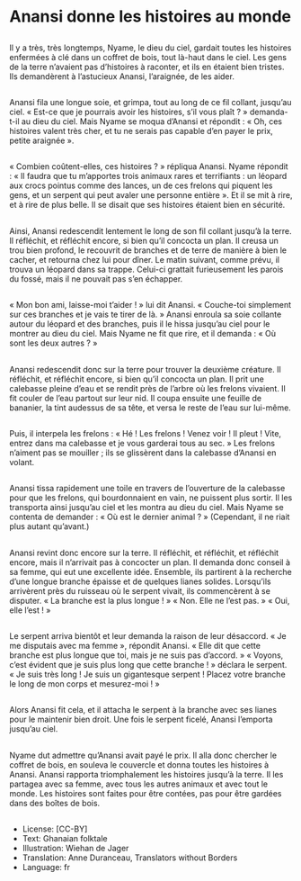 # Anansi donne les histoires au monde

##
Il y a très, très longtemps, Nyame,
le dieu du ciel, gardait toutes les
histoires enfermées à clé dans un
coffret de bois, tout là-haut dans le
ciel.
Les gens de la terre n’avaient pas
d’histoires à raconter, et ils en
étaient bien tristes.
Ils demandèrent à l’astucieux
Anansi, l’araignée, de les aider.

##
Anansi fila une longue soie, et
grimpa, tout au long de ce fil
collant, jusqu’au ciel.
« Est-ce que je pourrais avoir les
histoires, s’il vous plaît ? »
demanda-t-il au dieu du ciel.
Mais Nyame se moqua d’Anansi et
répondit : « Oh, ces histoires valent
très cher, et tu ne serais pas
capable d’en payer le prix, petite
araignée ».

##
« Combien coûtent-elles, ces
histoires ? » répliqua Anansi.
Nyame répondit : « Il faudra que tu
m’apportes trois animaux rares et
terrifiants : un léopard aux crocs
pointus comme des lances, un de
ces frelons qui piquent les gens, et
un serpent qui peut avaler une
personne entière ».
Et il se mit à rire, et à rire de plus
belle. Il se disait que ses histoires
étaient bien en sécurité.

##
Ainsi, Anansi redescendit lentement le long de son fil
collant jusqu’à la terre. Il réfléchit, et réfléchit
encore, si bien qu’il concocta un plan.
Il creusa un trou bien profond, le recouvrit de
branches et de terre de manière à bien le cacher, et
retourna chez lui pour dîner. Le matin suivant,
comme prévu, il trouva un léopard dans sa trappe.
Celui-ci grattait furieusement les parois du fossé,
mais il ne pouvait pas s’en échapper.

##
« Mon bon ami, laisse-moi t’aider !
» lui dit Anansi. « Couche-toi
simplement sur ces branches et je
vais te tirer de là. »
Anansi enroula sa soie collante
autour du léopard et des branches,
puis il le hissa jusqu’au ciel pour le
montrer au dieu du ciel. Mais
Nyame ne fit que rire, et il demanda
: « Où sont les deux autres ? »

##
Anansi redescendit donc sur la terre
pour trouver la deuxième créature.
Il réfléchit, et réfléchit encore, si
bien qu’il concocta un plan.
Il prit une calebasse pleine d’eau et
se rendit près de l’arbre où les
frelons vivaient. Il fit couler de l’eau
partout sur leur nid. Il coupa ensuite
une feuille de bananier, la tint audessus de sa tête, et versa le reste
de l’eau sur lui-même.

##
Puis, il interpela les frelons : « Hé !
Les frelons ! Venez voir ! Il pleut !
Vite, entrez dans ma calebasse et je
vous garderai tous au sec. »
Les frelons n’aiment pas se mouiller
; ils se glissèrent dans la calebasse
d’Anansi en volant.

##
Anansi tissa rapidement une toile
en travers de l’ouverture de la
calebasse pour que les frelons, qui
bourdonnaient en vain, ne puissent
plus sortir.
Il les transporta ainsi jusqu’au ciel
et les montra au dieu du ciel.
Mais Nyame se contenta de
demander : « Où est le dernier
animal ? » (Cependant, il ne riait
plus autant qu’avant.)

##
Anansi revint donc encore sur la terre. Il réfléchit, et
réfléchit, et réfléchit encore, mais il n’arrivait pas à
concocter un plan. Il demanda donc conseil à sa
femme, qui eut une excellente idée.
Ensemble, ils partirent à la recherche d’une longue
branche épaisse et de quelques lianes solides.
Lorsqu’ils arrivèrent près du ruisseau où le serpent
vivait, ils commencèrent à se disputer.
« La branche est la plus longue ! »
« Non. Elle ne l’est pas. »
« Oui, elle l’est ! »

##
Le serpent arriva bientôt et leur demanda la raison
de leur désaccord.
« Je me disputais avec ma femme », répondit Anansi.
« Elle dit que cette branche est plus longue que toi,
mais je ne suis pas d’accord. »
« Voyons, c’est évident que je suis plus long que
cette branche ! » déclara le serpent.
« Je suis très long ! Je suis un gigantesque serpent !
Placez votre branche le long de mon corps et
mesurez-moi ! »

##
Alors Anansi fit cela, et il attacha le
serpent à la branche avec ses lianes
pour le maintenir bien droit.
Une fois le serpent ficelé, Anansi
l’emporta jusqu’au ciel.

##
Nyame dut admettre qu’Anansi
avait payé le prix. Il alla donc
chercher le coffret de bois, en
souleva le couvercle et donna
toutes les histoires à Anansi.
Anansi rapporta triomphalement les
histoires jusqu’à la terre.
Il les partagea avec sa femme, avec
tous les autres animaux et avec
tout le monde.
Les histoires sont faites pour être
contées, pas pour être gardées
dans des boîtes de bois.

##
* License: [CC-BY]
* Text: Ghanaian folktale
* Illustration: Wiehan de Jager
* Translation: Anne Duranceau, Translators without Borders
* Language: fr
